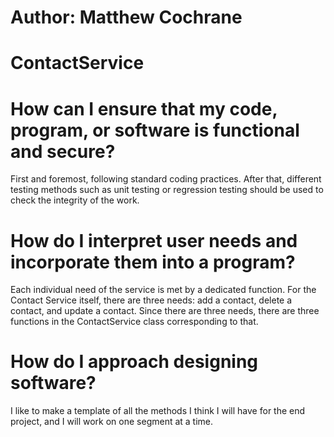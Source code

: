 # Author: Matthew Cochrane 

# ContactService
# How can I ensure that my code, program, or software is functional and secure?
  First and foremost, following standard coding practices. After that, different testing methods such as unit testing or regression testing should be used to check the integrity of the work.

# How do I interpret user needs and incorporate them into a program?
  Each individual need of the service is met by a dedicated function. For the Contact Service itself, there are three needs: add a contact, delete a contact, and update a contact. Since there are three needs, there are three functions in the ContactService class corresponding to that.

# How do I approach designing software?
  I like to make a template of all the methods I think I will have for the end project, and I will work on one segment at a time.
